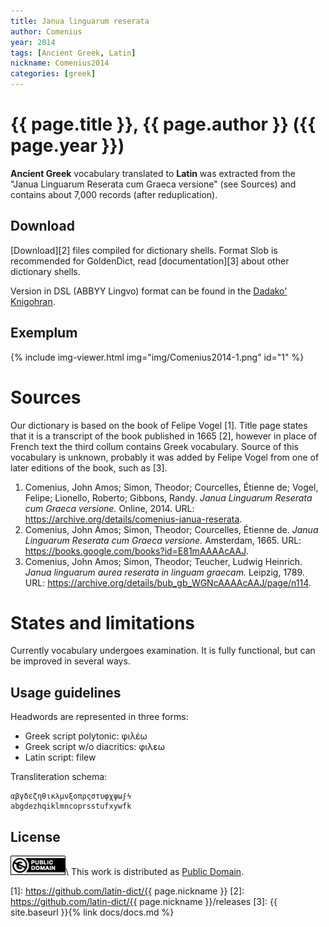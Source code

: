 ```yaml
---
title: Janua linguarum reserata
author: Comenius
year: 2014
tags: [Ancient Greek, Latin]
nickname: Comenius2014
categories: [greek]
---
```

# {{ page.title }}, {{ page.author }} ({{ page.year }})

**Ancient Greek** vocabulary translated to **Latin** was extracted from the "Janua Linguarum Reserata cum Graeca versione" (see Sources) and contains about 7,000 records (after reduplication).


## Download

[Download][2] files compiled for dictionary shells. Format Slob is recommended for GoldenDict, read [documentation][3] about other dictionary shells.

Version in DSL (ABBYY Lingvo) format can be found in the [Dadako' Knigohran](http://dadako.narod.ru/paperpoe.htm).


## Exemplum

{% include img-viewer.html img="img/Comenius2014-1.png" id="1" %}


# Sources

Our dictionary is based on the book of Felipe Vogel \[1\]. Title page states that it is a transcript of the book published in 1665 \[2\], however in place of French text the third collum contains Greek vocabulary. Source of this vocabulary is unknown, probably it was added by Felipe Vogel from one of later editions of the book, such as \[3\].

1. Comenius, John Amos; Simon, Theodor; Courcelles, Étienne de; Vogel, Felipe; Lionello, Roberto; Gibbons, Randy. _Janua Linguarum Reserata cum Graeca versione._ Online, 2014. URL: <https://archive.org/details/comenius-janua-reserata>.
1. Comenius, John Amos; Simon, Theodor; Courcelles, Étienne de. _Janua Linguarum Reserata cum Graeca versione._ Amsterdam, 1665. URL: <https://books.google.com/books?id=E81mAAAAcAAJ>. 
1. Comenius, John Amos; Simon, Theodor; Teucher, Ludwig Heinrich. _Janua linguarum aurea reserata in linguam graecam._ Leipzig, 1789. URL: <https://archive.org/details/bub_gb_WGNcAAAAcAAJ/page/n114>. 


# States and limitations

Currently vocabulary undergoes examination. It is fully functional, but can be improved in several ways.


## Usage guidelines

Headwords are represented in three forms:

* Greek script polytonic: φιλέω
* Greek script w/o diacritics: φιλεω
* Latin script: filew

Transliteration schema:

```
αβγδεζηθικλμνξοπρςστυφχψωϝϟ
abgdezhqiklmncoprsstufxywfk
```


## License

[![Public Domain](/assets/img/license-public-domain.png)](http://creativecommons.org/publicdomain/mark/1.0/)\\
This work is distributed as [Public Domain](http://creativecommons.org/publicdomain/mark/1.0/).


[1]: https://github.com/latin-dict/{{ page.nickname }}
[2]: https://github.com/latin-dict/{{ page.nickname }}/releases
[3]: {{ site.baseurl }}{% link docs/docs.md %}
